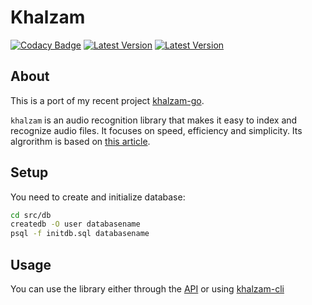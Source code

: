 # Khalzam
[![Codacy Badge](https://api.codacy.com/project/badge/Grade/cacf5d6c8e6743fab59209e24f58ca4f)](https://app.codacy.com/app/kisasexypantera94/khalzam-rs?utm_source=github.com&utm_medium=referral&utm_content=kisasexypantera94/khalzam-rs&utm_campaign=Badge_Grade_Dashboard)
[![Latest Version](https://img.shields.io/crates/v/khalzam.svg)](https://crates.io/crates/khalzam)
[![Latest Version](https://docs.rs/khalzam/badge.svg)](https://docs.rs/khalzam/0.3.7/khalzam)
## About
This is a port of my recent project [khalzam-go](https://github.com/kisasexypantera94/khalzam).

`khalzam` is an audio recognition library that makes it easy to index and recognize audio files.
It focuses on speed, efficiency and simplicity.
Its algrorithm is based on [this article](https://royvanrijn.com/blog/2010/06/creating-shazam-in-java/).

## Setup
You need to create and initialize database:
```zsh
cd src/db
createdb -O user databasename
psql -f initdb.sql databasename
```

## Usage
You can use the library either
through the [API](https://github.com/kisasexypantera94/khalzam-rs/tree/master/examples)
or using [khalzam-cli](https://github.com/kisasexypantera94/khalzam-cli)
